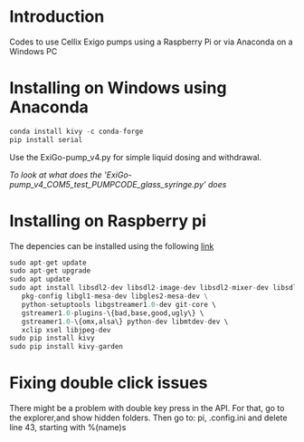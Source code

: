 # Introduction
Codes to use Cellix Exigo pumps using a Raspberry Pi or via Anaconda on a Windows PC

# Installing on Windows using Anaconda
```Python
conda install kivy -c conda-forge
pip install serial
```
Use the ExiGo-pump_v4.py for simple liquid dosing and withdrawal.

_To look at what does the 'ExiGo-pump_v4_COM5_test_PUMPCODE_glass_syringe.py' does_



# Installing on Raspberry pi

The depencies can be installed using the following [link](https://kivy.org/doc/stable/installation/installation-rpi.html)

```Python
sudo apt-get update
sudo apt-get upgrade
sudo apt update
sudo apt install libsdl2-dev libsdl2-image-dev libsdl2-mixer-dev libsdl2-ttf-dev \
   pkg-config libgl1-mesa-dev libgles2-mesa-dev \
   python-setuptools libgstreamer1.0-dev git-core \   
   gstreamer1.0-plugins-\{bad,base,good,ugly\} \   
   gstreamer1.0-\{omx,alsa\} python-dev libmtdev-dev \   
   xclip xsel libjpeg-dev   
sudo pip install kivy
sudo pip install kivy-garden
```




# Fixing double click issues
There might be a problem with double key press in the API. For that, go to the explorer,and show hidden folders.   Then go to:  pi,  .config.ini and delete line 43,  starting with %(name)s
